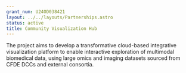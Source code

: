 ```yaml
---
grant_num: U24OD038421
layout: ../../layouts/Partnerships.astro
status: active
title: Community Visualization Hub
---
```

The project aims to develop a transformative cloud-based integrative visualization platform to enable interactive exploration of multimodal biomedical data, using large omics and imaging datasets sourced from CFDE DCCs and external consortia.